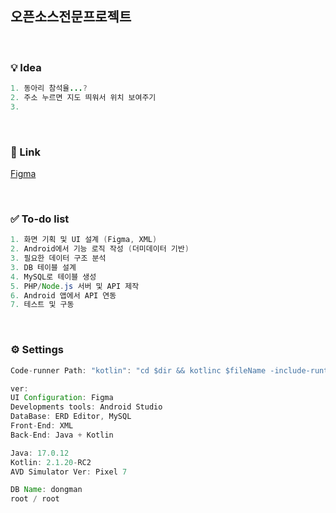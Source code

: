 ## 오픈소스전문프로젝트

<br/>

### 💡 Idea

```java
1. 동아리 참석율...?
2. 주소 누르면 지도 띄워서 위치 보여주기
3.
```
<br/> 

### 🔗 Link

[Figma](https://www.figma.com/design/OTg5VRfihSNC5goiBtG6Dm/Dongmani?node-id=0-1&p=f&t=SIgXPEVEIDxkNGNl-0)

<br/>

### ✅ To-do list

```java
1. 화면 기획 및 UI 설계 (Figma, XML)
2. Android에서 기능 로직 작성 (더미데이터 기반)
3. 필요한 데이터 구조 분석
3. DB 테이블 설계 
4. MySQL로 테이블 생성
5. PHP/Node.js 서버 및 API 제작
6. Android 앱에서 API 연동
7. 테스트 및 구동
```

<br/>

### ⚙️ Settings

```java
Code-runner Path: "kotlin": "cd $dir && kotlinc $fileName -include-runtime -d $fileNameWithoutExt.jar && java -jar $fileNameWithoutExt.jar",

ver:
UI Configuration: Figma
Developments tools: Android Studio
DataBase: ERD Editor, MySQL
Front-End: XML
Back-End: Java + Kotlin

Java: 17.0.12
Kotlin: 2.1.20-RC2
AVD Simulator Ver: Pixel 7

DB Name: dongman
root / root
```
